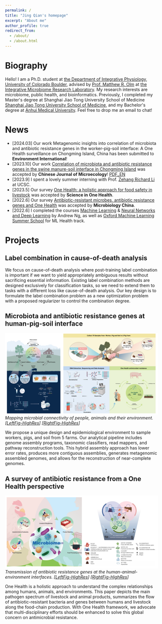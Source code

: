 ```yaml
---
permalink: /
title: "Jing Qian's homepage"
excerpt: "About me"
author_profile: true
redirect_from: 
  - /about/
  - /about.html
---
```




Biography
======

Hello! I am a Ph.D. student at [the Department of Integrative Physiology](colorado.edu/iphy/), [University of Colorado Boulder](https://www.colorado.edu/), advised by [Prof. Matthew R. Olm](https://mrolm.github.io/)  at [the Integrative Microbiome Research Laboratory](https://www.colorado.edu/iphy/research/integrative-microbiome-research-laboratory). My research interests are microbiome, public health, and bioinformatics. Previously, I completed my Master's degree at Shanghai Jiao Tong University School of Medicine [Shanghai Jiao Tong University School of Medicine](https://www.shsmu.edu.cn/english), and my Bachelor's degree at [Anhui Medical University](https://english.ahmu.edu.cn/). Feel free to drop me an email to chat!

News
======
+ [2024.03] Our work Metagenomic insights into correlation of microbiota and antibiotic resistance genes in the worker-pig-soil interface: A One Health surveillance on Chongming Island, China has been submitted to **Environment International**!
+ [2023.10] Our work [Correlation of microbiota and antibiotic resistance genes in the swine manure-soil interface in Chongming Island](https://cjm.dmu.edu.cn/article/doi/10.13381/j.cnki.cjm.202402002) was accepted by **Chinese Journal of Microecology**! [PDF_EN]()
+ [2023.9] I spent a lovely summer interning with Prof. [Zehang Richard Li](https://zehangli.com/) at UCSC.
+ [2023.5] Our survey [One Health: a holistic approach for food safety in livestock](https://doi.org/10.1016/j.soh.2023.100015) was accepted by **Science in One Health**.
+ [2022.6] Our survey [Antibiotic-resistant microbes, antibiotic resistance genes and One Health](https://kns.cnki.net/kcms/detail/detail.aspx?dbcode=CAPJ&dbname=CAPJDAY&filename=WSWT20220610000&uniplatform=NZKPT&v=OUd6pkyNl_mYBoEWPy7JFYpJ_aai1Cz4UXLz6NqNC1VXLl0Ka50iRC_EkEGnvk4O) was accepted by **Microbiology China**.
+ [2022.6] I completed the courses [Machine Learning](https://www.coursera.org/account/accomplishments/certificate/22JZWA9PV86K) & [Neural Networks and Deep Learning](https://www.coursera.org/account/accomplishments/certificate/YRJ443BAU4MN) by Andrew Ng, as well as [Oxford Machine Learning Summer School](https://drive.google.com/file/d/1iTm0CgGalPPGqOmcMJ4Q_1ISzU2XmfLW/view?usp=share_link) for ML Health track.


Projects
======

Label combination in cause-of-death analysis
------

We focus on cause-of-death analysis where post-training label combination is important if we want to yield appropriately ambiguous results without sacrificing essential information. Existing label combination methods are designed exclusively for classification tasks, so we need to extend them to tasks with a different loss like cause-of-death analysis. Our key design is to formulate the label combination problem as a new optimization problem with a proposed regularizer to control the combination degree.

Microbiota and antibiotic resistance genes at human-pig-soil interface
------
![figure1](/images/2022_2023_project_1_2_combine.png)
*Mapping microbial connectivity of people, animals and their environment. [[LeftFig-HighRes](https://drive.google.com/file/d/1GZnsrNatXDrxWZX9U0QeRD4sF9_KQ9X-/view?usp=sharing)] [[RightFig-HighRes](https://drive.google.com/file/d/1-SYHXCjU_5uRPG7FU51wi_iiyd4x3NiK/view?usp=drive_link)]*

We propose a unique design and epidemiological environment to sample workers, pigs, and soil from 5 farms. Our analytical pipeline includes genome assembly programs, taxonomic classifiers, read mappers, and pathway reconstruction tools. This hybrid assembly approach has lower error rates, produces more contiguous assemblies, generates metagenomic assembled genomes, and allows for the reconstruction of near-complete genomes.

A survey of antibiotic resistance from a One Health perspective
------
![figure2](/images/2021_2022_project_3_4_review_combine.png)
*Transmission of antibiotic resistance genes at the human-animal-environment interfaces. [[LeftFig-HighRes](https://drive.google.com/file/d/16cIZ7Mfaa-B_u8yLpAs5AyiKMAkzTewe/view?usp=drive_link)] [[RightFig-HighRes](https://drive.google.com/file/d/1sr6dpHNV0QWh3mFO11jMl0nljAhp59qS/view?usp=drive_link)]*

One Health is a holistic approach to understand the complex relationships among humans, animals, and environments. This paper depicts the main pathogen spectrum of livestock and animal products, summarizes the flow of antibiotic-resistant bacteria and genes between humans and livestock along the food-chain production. With One Health framework, we advocate that multi-disciplinary efforts should be enhanced to solve this global concern on antimicrobial resistance.
